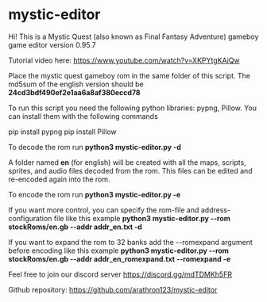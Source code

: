 # mystic-editor

Hi! This is a Mystic Quest (also known as Final Fantasy Adventure) gameboy game editor version 0.95.7

Tutorial video here: 
https://www.youtube.com/watch?v=XKPYtgKAiQw

Place the mystic quest gameboy rom in the same folder of this script.  The md5sum of the english version should be **24cd3bdf490ef2e1aa6a8af380eccd78**

To run this script you need the following python libraries: pypng, Pillow.
You can install them with the following commands

pip install pypng
pip install Pillow

To decode the rom run
**python3 mystic-editor.py -d**

A folder named **en** (for english) will be created with all the maps, scripts, sprites, and audio files decoded from the rom.  This files can be edited and re-encoded again into the rom.

To encode the rom run
**python3 mystic-editor.py -e**

If you want more control, you can specify the rom-file and address-configuration file like this example
**python3 mystic-editor.py --rom stockRoms/en.gb --addr addr_en.txt -d**

If you want to expand the rom to 32 banks add the --romexpand argument before encoding like this example
**python3 mystic-editor.py --rom stockRoms/en.gb --addr addr_en_romexpand.txt --romexpand -e**

Feel free to join our discord server
https://discord.gg/mdTDMKh5FR

Github repository:
https://github.com/arathron123/mystic-editor